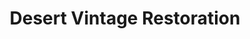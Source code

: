 ---
title: "Desert Vintage Restoration"
url: /tempe/desert-vintage-restoration/
shop: Autowerkstatt
---
